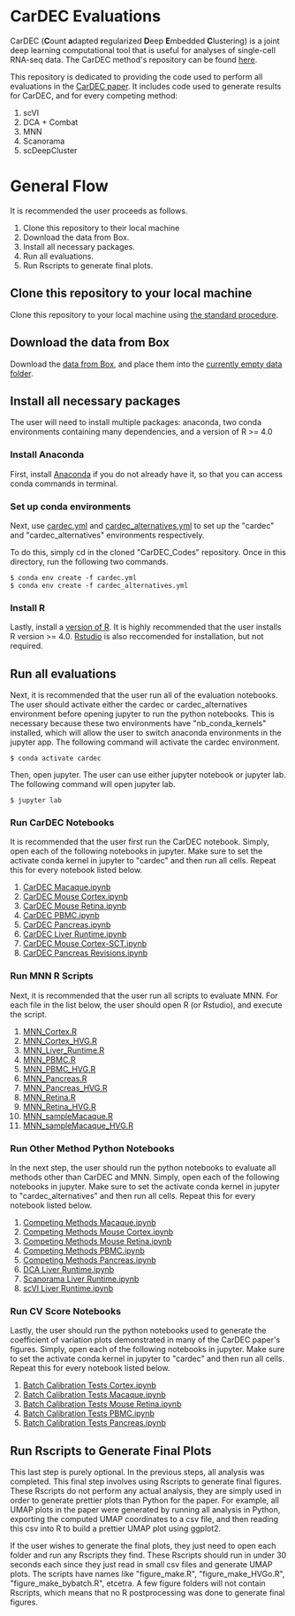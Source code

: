# CarDEC Evaluations

CarDEC (**C**ount **a**dapted **r**egularized **D**eep **E**mbedded **C**lustering) is a joint deep learning computational tool that is useful for analyses of single-cell RNA-seq data. The CarDEC method's repository can be found [here](https://github.com/jlakkis/CarDEC).

This repository is dedicated to providing the code used to perform all evaluations in the [CarDEC paper](https://www.biorxiv.org/content/10.1101/2020.09.23.310003v1). It includes code used to generate results for CarDEC, and for every competing method:

1. scVI
2. DCA + Combat
3. MNN
4. Scanorama
5. scDeepCluster

# General Flow

It is recommended the user proceeds as follows.

1. Clone this repository to their local machine
2. Download the data from Box.
3. Install all necessary packages.
4. Run all evaluations.
5. Run Rscripts to generate final plots.

## Clone this repository to your local machine

Clone this repository to your local machine using [the standard procedure](https://docs.github.com/en/github/creating-cloning-and-archiving-repositories/cloning-a-repository).

## Download the data from Box

Download the [data from Box](https://upenn.box.com/s/p9jkwsrj5nbxoyjjni0n5prghu5nbtdt), and place them into the [currently empty data folder](https://github.com/jlakkis/CarDEC_Codes/tree/main/Data).

## Install all necessary packages

The user will need to install multiple packages: anaconda, two conda environments containing many dependencies, and a version of R >= 4.0

### Install Anaconda

First, install [Anaconda](https://www.anaconda.com/products/individual) if you do not already have it, so that you can access conda commands in terminal.

### Set up conda environments

Next, use [cardec.yml](https://github.com/jlakkis/CarDEC_Codes/blob/main/cardec.yml) and [cardec_alternatives.yml](https://github.com/jlakkis/CarDEC_Codes/blob/main/cardec_alternatives.yml) to set up the "cardec" and "cardec_alternatives" environments respectively.

To do this, simply cd in the cloned "CarDEC_Codes" repository. Once in this directory, run the following two commands.

```
$ conda env create -f cardec.yml
$ conda env create -f cardec_alternatives.yml
```

### Install R

Lastly, install a [version of R](https://www.r-project.org/). It is highly recommended that the user installs R version >= 4.0. [Rstudio](https://rstudio.com/products/rstudio/download/) is also reccomended for installation, but not required.

## Run all evaluations

Next, it is recommended that the user run all of the evaluation notebooks. The user should activate either the cardec or cardec_alternatives environment before opening jupyter to run the python notebooks. This is necessary because these two environments have "nb_conda_kernels" installed, which will allow the user to switch anaconda environments in the jupyter app. The following command will activate the cardec environment.

```
$ conda activate cardec
```

Then, open jupyter. The user can use either jupyter notebook or jupyter lab. The following command will open jupyter lab.

```
$ jupyter lab
```

### Run CarDEC Notebooks

It is recommended that the user first run the CarDEC notebook. Simply, open each of the following notebooks in jupyter. Make sure to set the activate conda kernel in jupyter to "cardec" and then run all cells. Repeat this for every notebook listed below.

1. [CarDEC Macaque.ipynb](https://github.com/jlakkis/CarDEC_Codes/blob/main/Evaluations%20of%20CarDEC/CarDEC%20Macaque.ipynb)
2. [CarDEC Mouse Cortex.ipynb](https://github.com/jlakkis/CarDEC_Codes/blob/main/Evaluations%20of%20CarDEC/CarDEC%20Mouse%20Cortex.ipynb)
3. [CarDEC Mouse Retina.ipynb](https://github.com/jlakkis/CarDEC_Codes/blob/main/Evaluations%20of%20CarDEC/CarDEC%20Mouse%20Retina.ipynb)
4. [CarDEC PBMC.ipynb](https://github.com/jlakkis/CarDEC_Codes/blob/main/Evaluations%20of%20CarDEC/CarDEC%20PBMC.ipynb)
5. [CarDEC Pancreas.ipynb](https://github.com/jlakkis/CarDEC_Codes/blob/main/Evaluations%20of%20CarDEC/CarDEC%20Pancreas.ipynb)
6. [CarDEC Liver Runtime.ipynb](https://github.com/jlakkis/CarDEC_Codes/blob/main/Evaluations%20of%20CarDEC/CarDEC%20Liver%20Runtime.ipynb)
7. [CarDEC Mouse Cortex-SCT.ipynb](https://github.com/jlakkis/CarDEC_Codes/blob/main/Evaluations%20of%20CarDEC/CarDEC%20Mouse%20Cortex-SCT.ipynb)
8. [CarDEC Pancreas Revisions.ipynb](https://github.com/jlakkis/CarDEC_Codes/blob/main/Evaluations%20of%20CarDEC/CarDEC%20Pancreas%20Revisions.ipynb)

### Run MNN R Scripts

Next, it is recommended that the user run all scripts to evaluate MNN. For each file in the list below, the user should open R (or Rstudio), and execute the script.

1. [MNN_Cortex.R](https://github.com/jlakkis/CarDEC_Codes/blob/main/Evaluations%20of%20Competing%20Methods/MNN_Cortex.R)
2. [MNN_Cortex_HVG.R](https://github.com/jlakkis/CarDEC_Codes/blob/main/Evaluations%20of%20Competing%20Methods/MNN_Cortex_HVG.R)
3. [MNN_Liver_Runtime.R](https://github.com/jlakkis/CarDEC_Codes/blob/main/Evaluations%20of%20Competing%20Methods/MNN_Liver_Runtime.R)
4. [MNN_PBMC.R](https://github.com/jlakkis/CarDEC_Codes/blob/main/Evaluations%20of%20Competing%20Methods/MNN_PBMC.R)
5. [MNN_PBMC_HVG.R](https://github.com/jlakkis/CarDEC_Codes/blob/main/Evaluations%20of%20Competing%20Methods/MNN_PBMC_HVG.R)
6. [MNN_Pancreas.R](https://github.com/jlakkis/CarDEC_Codes/blob/main/Evaluations%20of%20Competing%20Methods/MNN_Pancreas.R)
7. [MNN_Pancreas_HVG.R](https://github.com/jlakkis/CarDEC_Codes/blob/main/Evaluations%20of%20Competing%20Methods/MNN_Pancreas_HVG.R)
8. [MNN_Retina.R](https://github.com/jlakkis/CarDEC_Codes/blob/main/Evaluations%20of%20Competing%20Methods/MNN_Retina.R)
9. [MNN_Retina_HVG.R](https://github.com/jlakkis/CarDEC_Codes/blob/main/Evaluations%20of%20Competing%20Methods/MNN_Retina_HVG.R)
10. [MNN_sampleMacaque.R](https://github.com/jlakkis/CarDEC_Codes/blob/main/Evaluations%20of%20Competing%20Methods/MNN_sampleMacaque.R)
11. [MNN_sampleMacaque_HVG.R](https://github.com/jlakkis/CarDEC_Codes/blob/main/Evaluations%20of%20Competing%20Methods/MNN_sampleMacaque_HVG.R)

### Run Other Method Python Notebooks

In the next step, the user should run the python notebooks to evaluate all methods other than CarDEC and MNN. Simply, open each of the following notebooks in jupyter. Make sure to set the activate conda kernel in jupyter to "cardec_alternatives" and then run all cells. Repeat this for every notebook listed below.

1. [Competing Methods Macaque.ipynb](https://github.com/jlakkis/CarDEC_Codes/blob/main/Evaluations%20of%20Competing%20Methods/Competing%20Methods%20Macaque.ipynb)
2. [Competing Methods Mouse Cortex.ipynb](https://github.com/jlakkis/CarDEC_Codes/blob/main/Evaluations%20of%20Competing%20Methods/Competing%20Methods%20Mouse%20Cortex.ipynb)
3. [Competing Methods Mouse Retina.ipynb](https://github.com/jlakkis/CarDEC_Codes/blob/main/Evaluations%20of%20Competing%20Methods/Competing%20Methods%20Mouse%20Retina.ipynb)
4. [Competing Methods PBMC.ipynb](https://github.com/jlakkis/CarDEC_Codes/blob/main/Evaluations%20of%20Competing%20Methods/Competing%20Methods%20PBMC.ipynb)
5. [Competing Methods Pancreas.ipynb](https://github.com/jlakkis/CarDEC_Codes/blob/main/Evaluations%20of%20Competing%20Methods/Competing%20Methods%20Pancreas.ipynb)
6. [DCA Liver Runtime.ipynb](https://github.com/jlakkis/CarDEC_Codes/blob/main/Evaluations%20of%20Competing%20Methods/DCA%20Liver%20Runtime.ipynb)
7. [Scanorama Liver Runtime.ipynb](https://github.com/jlakkis/CarDEC_Codes/blob/main/Evaluations%20of%20Competing%20Methods/Scanorama%20Liver%20Runtime.ipynb)
8. [scVI Liver Runtime.ipynb](https://github.com/jlakkis/CarDEC_Codes/blob/main/Evaluations%20of%20Competing%20Methods/scVI%20Liver%20Runtime.ipynb)

### Run CV Score Notebooks

Lastly, the user should run the python notebooks used to generate the coefficient of variation plots demonstrated in many of the CarDEC paper's figures. Simply, open each of the following notebooks in jupyter. Make sure to set the activate conda kernel in jupyter to "cardec" and then run all cells. Repeat this for every notebook listed below.

1. [Batch Calibration Tests Cortex.ipynb](https://github.com/jlakkis/CarDEC_Codes/blob/main/Evaluations%20of%20CarDEC/Batch%20Calibration%20Tests%20Cortex.ipynb)
2. [Batch Calibration Tests Macaque.ipynb](https://github.com/jlakkis/CarDEC_Codes/blob/main/Evaluations%20of%20CarDEC/Batch%20Calibration%20Tests%20Macaque.ipynb)
3. [Batch Calibration Tests Mouse Retina.ipynb](https://github.com/jlakkis/CarDEC_Codes/blob/main/Evaluations%20of%20CarDEC/Batch%20Calibration%20Tests%20Mouse%20Retina.ipynb)
4. [Batch Calibration Tests PBMC.ipynb](https://github.com/jlakkis/CarDEC_Codes/blob/main/Evaluations%20of%20CarDEC/Batch%20Calibration%20Tests%20PBMC.ipynb)
5. [Batch Calibration Tests Pancreas.ipynb](https://github.com/jlakkis/CarDEC_Codes/blob/main/Evaluations%20of%20CarDEC/Batch%20Calibration%20Tests%20Pancreas.ipynb)

## Run Rscripts to Generate Final Plots

This last step is purely optional. In the previous steps, all analysis was completed. This final step involves using Rscripts to generate final figures. These Rscripts do not perform any actual analysis, they are simply used in order to generate prettier plots than Python for the paper. For example, all UMAP plots in the paper were generated by running all analysis in Python, exporting the computed UMAP coordinates to a csv file, and then reading this csv into R to build a prettier UMAP plot using ggplot2.

If the user wishes to generate the final plots, they just need to open each folder and run any Rscripts they find. These Rscripts should run in under 30 seconds each since they just read in small csv files and generate UMAP plots. The scripts have names like "figure_make.R", "figure_make_HVGo.R", "figure_make_bybatch.R", etcetra. A few figure folders will not contain Rscripts, which means that no R postprocessing was done to generate final figures.